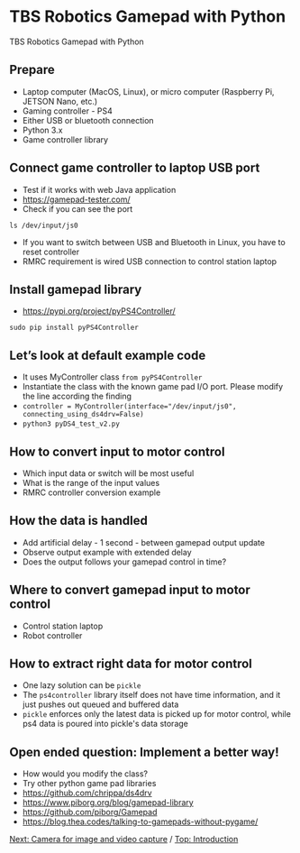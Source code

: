 # TBS Robotics Gamepad with Python
TBS Robotics Gamepad with Python
## Prepare
- Laptop computer (MacOS, Linux), or micro computer (Raspberry Pi, JETSON Nano, etc.)
- Gaming controller - PS4
- Either USB or bluetooth connection
- Python 3.x
- Game controller library
## Connect game controller to laptop USB port
- Test if it works with web Java application
- https://gamepad-tester.com/
- Check if you can see the port
```
ls /dev/input/js0
```
- If you want to switch between USB and Bluetooth in Linux, you have to reset controller
- RMRC requirement is wired USB connection to control station laptop
## Install gamepad library
- https://pypi.org/project/pyPS4Controller/
```
sudo pip install pyPS4Controller
```
## Let’s look at default example code
- It uses MyController class `from pyPS4Controller`
- Instantiate the class with the known game pad I/O port. Please modify the line according the finding
- `controller = MyController(interface="/dev/input/js0", connecting_using_ds4drv=False)`
- `python3 pyDS4_test_v2.py`
## How to convert input to motor control
- Which input data or switch will be most useful
- What is the range of the input values
- RMRC controller conversion example
## How the data is handled
- Add artificial delay - 1 second - between gamepad output update
- Observe output example with extended delay
- Does the output follows your gamepad control in time?
## Where to convert gamepad input to motor control
- Control station laptop
- Robot controller
## How to extract right data for motor control
- One lazy solution can be `pickle`
- The `ps4controller` library itself does not have time information, and it just pushes out queued and buffered data
- `pickle` enforces only the latest data is picked up for motor control, while ps4 data is poured into pickle's data storage
## Open ended question: Implement a better way!
- How would you modify the class?
- Try other python game pad libraries
- https://github.com/chrippa/ds4drv
- https://www.piborg.org/blog/gamepad-library
- https://github.com/piborg/Gamepad
- https://blog.thea.codes/talking-to-gamepads-without-pygame/


[Next: Camera for image and video capture](https://github.com/Cinderpe1t/TBS_Robotics_Camera_for_Image_and_Video_Capture) / [Top: Introduction](https://github.com/Cinderpe1t/TBS_Robotics_Introduction)
